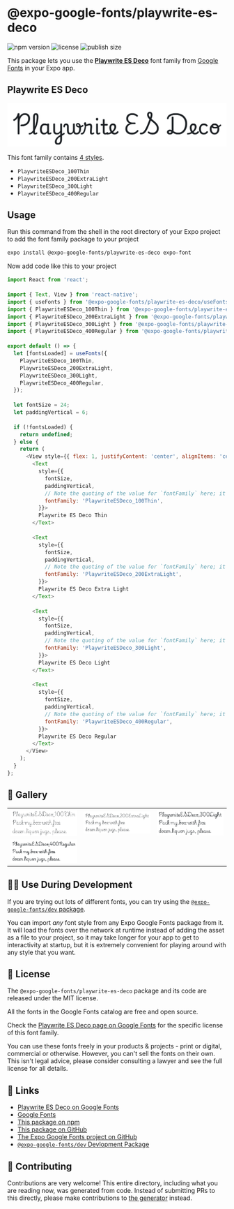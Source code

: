 # @expo-google-fonts/playwrite-es-deco

![npm version](https://flat.badgen.net/npm/v/@expo-google-fonts/playwrite-es-deco)
![license](https://flat.badgen.net/github/license/expo/google-fonts)
![publish size](https://flat.badgen.net/packagephobia/install/@expo-google-fonts/playwrite-es-deco)

This package lets you use the [**Playwrite ES Deco**](https://fonts.google.com/specimen/Playwrite+ES+Deco) font family from [Google Fonts](https://fonts.google.com/) in your Expo app.

## Playwrite ES Deco

![Playwrite ES Deco](./font-family.png)

This font family contains [4 styles](#-gallery).

- `PlaywriteESDeco_100Thin`
- `PlaywriteESDeco_200ExtraLight`
- `PlaywriteESDeco_300Light`
- `PlaywriteESDeco_400Regular`

## Usage

Run this command from the shell in the root directory of your Expo project to add the font family package to your project
```sh
expo install @expo-google-fonts/playwrite-es-deco expo-font
```

Now add code like this to your project
```js
import React from 'react';

import { Text, View } from 'react-native';
import { useFonts } from '@expo-google-fonts/playwrite-es-deco/useFonts';
import { PlaywriteESDeco_100Thin } from '@expo-google-fonts/playwrite-es-deco/100Thin';
import { PlaywriteESDeco_200ExtraLight } from '@expo-google-fonts/playwrite-es-deco/200ExtraLight';
import { PlaywriteESDeco_300Light } from '@expo-google-fonts/playwrite-es-deco/300Light';
import { PlaywriteESDeco_400Regular } from '@expo-google-fonts/playwrite-es-deco/400Regular';

export default () => {
  let [fontsLoaded] = useFonts({
    PlaywriteESDeco_100Thin,
    PlaywriteESDeco_200ExtraLight,
    PlaywriteESDeco_300Light,
    PlaywriteESDeco_400Regular,
  });

  let fontSize = 24;
  let paddingVertical = 6;

  if (!fontsLoaded) {
    return undefined;
  } else {
    return (
      <View style={{ flex: 1, justifyContent: 'center', alignItems: 'center' }}>
        <Text
          style={{
            fontSize,
            paddingVertical,
            // Note the quoting of the value for `fontFamily` here; it expects a string!
            fontFamily: 'PlaywriteESDeco_100Thin',
          }}>
          Playwrite ES Deco Thin
        </Text>

        <Text
          style={{
            fontSize,
            paddingVertical,
            // Note the quoting of the value for `fontFamily` here; it expects a string!
            fontFamily: 'PlaywriteESDeco_200ExtraLight',
          }}>
          Playwrite ES Deco Extra Light
        </Text>

        <Text
          style={{
            fontSize,
            paddingVertical,
            // Note the quoting of the value for `fontFamily` here; it expects a string!
            fontFamily: 'PlaywriteESDeco_300Light',
          }}>
          Playwrite ES Deco Light
        </Text>

        <Text
          style={{
            fontSize,
            paddingVertical,
            // Note the quoting of the value for `fontFamily` here; it expects a string!
            fontFamily: 'PlaywriteESDeco_400Regular',
          }}>
          Playwrite ES Deco Regular
        </Text>
      </View>
    );
  }
};

```

## 🔡 Gallery


||||
|-|-|-|
|![PlaywriteESDeco_100Thin](.//100Thin/PlaywriteESDeco_100Thin.ttf.png)|![PlaywriteESDeco_200ExtraLight](.//200ExtraLight/PlaywriteESDeco_200ExtraLight.ttf.png)|![PlaywriteESDeco_300Light](.//300Light/PlaywriteESDeco_300Light.ttf.png)||
|![PlaywriteESDeco_400Regular](.//400Regular/PlaywriteESDeco_400Regular.ttf.png)||||


## 👩‍💻 Use During Development

If you are trying out lots of different fonts, you can try using the [`@expo-google-fonts/dev` package](https://github.com/expo/google-fonts/tree/master/font-packages/dev#readme).

You can import *any* font style from any Expo Google Fonts package from it. It will load the fonts
over the network at runtime instead of adding the asset as a file to your project, so it may take longer
for your app to get to interactivity at startup, but it is extremely convenient
for playing around with any style that you want.

## 📖 License

The `@expo-google-fonts/playwrite-es-deco` package and its code are released under the MIT license.

All the fonts in the Google Fonts catalog are free and open source.

Check the [Playwrite ES Deco page on Google Fonts](https://fonts.google.com/specimen/Playwrite+ES+Deco) for the specific license of this font family.

You can use these fonts freely in your products & projects - print or digital, commercial or otherwise. However, you can't sell the fonts on their own. This isn't legal advice, please consider consulting a lawyer and see the full license for all details.

## 🔗 Links

- [Playwrite ES Deco on Google Fonts](https://fonts.google.com/specimen/Playwrite+ES+Deco)
- [Google Fonts](https://fonts.google.com/)
- [This package on npm](https://www.npmjs.com/package/@expo-google-fonts/playwrite-es-deco)
- [This package on GitHub](https://github.com/expo/google-fonts/tree/master/font-packages/playwrite-es-deco)
- [The Expo Google Fonts project on GitHub](https://github.com/expo/google-fonts)
- [`@expo-google-fonts/dev` Devlopment Package](https://github.com/expo/google-fonts/tree/master/font-packages/dev)

## 🤝 Contributing

Contributions are very welcome! This entire directory, including what you are reading now, was generated from code. Instead of submitting PRs to this directly, please make contributions to [the generator](https://github.com/expo/google-fonts/tree/master/packages/generator) instead.
